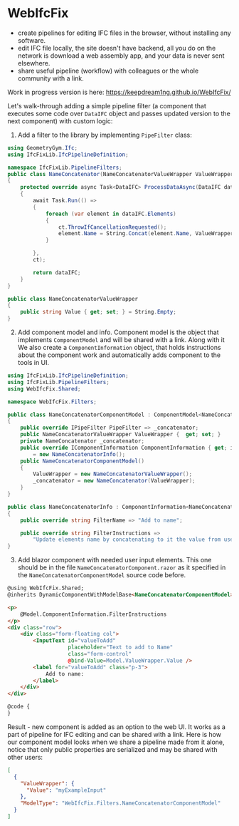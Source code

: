 # WebIfcFix

- create pipelines for editing IFC files in the browser, without installing any software.
- edit IFC file locally, the site doesn't have backend, all you do on the network is download a web assembly app, and your data is never sent elsewhere.
- share useful pipeline (workflow) with colleagues or the whole community with a link.

Work in progress version is here: https://keepdream1ng.github.io/WebIfcFix/ 

Let's walk-through adding a simple pipeline filter (a component that executes some code over `DataIFC` object and passes updated version to the next component) with custom logic:
1. Add a filter to the library by implementing `PipeFilter` class:
```csharp
using GeometryGym.Ifc;
using IfcFixLib.IfcPipelineDefinition;

namespace IfcFixLib.PipelineFilters;
public class NameConcatenator(NameConcatenatorValueWrapper ValueWrapper) : PipeFilter
{
	protected override async Task<DataIFC> ProcessDataAsync(DataIFC dataIFC, CancellationToken ct)
	{
		await Task.Run(() =>
		{
			foreach (var element in dataIFC.Elements)
			{
				ct.ThrowIfCancellationRequested();
				element.Name = String.Concat(element.Name, ValueWrapper.Value);
			}

		},
		ct);

		return dataIFC;
	}
}

public class NameConcatenatorValueWrapper
{
	public string Value { get; set; } = String.Empty;
}
``` 

2. Add component model and info. Component model is the object that implements `ComponentModel` and will be shared with a link. Along with it We also create a `ComponentInformation` object, that holds instructions about the component work and automatically adds component to the tools in UI.
```csharp
using IfcFixLib.IfcPipelineDefinition;
using IfcFixLib.PipelineFilters;
using WebIfcFix.Shared;

namespace WebIfcFix.Filters;

public class NameConcatenatorComponentModel : ComponentModel<NameConcatenatorComponent>
{
	public override IPipeFilter PipeFilter => _concatenator;
	public NameConcatenatorValueWrapper ValueWrapper {  get; set; }
	private NameConcatenator _concatenator;
	public override IComponentInformation ComponentInformation { get; init; }
		= new NameConcatenatorInfo();
	public NameConcatenatorComponentModel()
	{
		ValueWrapper = new NameConcatenatorValueWrapper();
		_concatenator = new NameConcatenator(ValueWrapper);
	}
}

public class NameConcatenatorInfo : ComponentInformation<NameConcatenatorComponentModel>
{
	public override string FilterName => "Add to name";

	public override string FilterInstructions =>
		"Update elements name by concatenating to it the value from user input";
}
``` 

3. Add blazor component with needed user input elements. This one should be in the file `NameConcatenatorComponent.razor` as it specified in the `NameConcatenatorComponentModel` source code before.
```html
@using WebIfcFix.Shared;
@inherits DynamicComponentWithModelBase<NameConcatenatorComponentModel>

<p>
	@Model.ComponentInformation.FilterInstructions
</p>
<div class="row">
	<div class="form-floating col">
		<InputText id="valueToAdd"
				   placeholder="Text to add to Name"
				   class="form-control"
				   @bind-Value=Model.ValueWrapper.Value />
		<label for="valueToAdd" class="p-3">
			Add to name:
		</label>
	</div>
</div>

@code {
}
```

Result - new component is added as an option to the web UI. It works as a part of pipeline for IFC editing and can be shared with a link.
Here is how our component model looks when we share a pipeline made from it alone, notice that only public properties are serialized and may be shared with other users:
```json
[
  {
    "ValueWrapper": {
      "Value": "myExampleInput"
    },
    "ModelType": "WebIfcFix.Filters.NameConcatenatorComponentModel"
  }
]
```